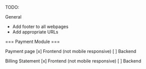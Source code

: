TODO:

General
- Add footer to all webpages
- Add appropriate URLs


=== Payment Module ===

Payment page
[x] Frontend (not mobile responsive)
[ ] Backend

Billing Statement
[x] Frontend (not mobile responsive)
[ ] Backend